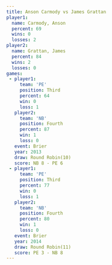 ```yaml
---
title: Anson Carmody vs James Grattan
player1:              
  name: Carmody, Anson
  percent: 69         
  wins: 0             
  losses: 2           
player2:              
  name: Grattan, James
  percent: 84         
  wins: 2             
  losses: 0           
games:
 - player1:         
     team: 'PE'     
     position: Third
     percent: 64    
     win: 0         
     loss: 1        
   player2:          
     team: 'NB'      
     position: Fourth
     percent: 87     
     win: 1          
     loss: 0         
   event: Brier         
   year: 2013           
   draw: Round Robin(10)
   score: NB 8 - PE 6   
 - player1:         
     team: 'PE'     
     position: Third
     percent: 77    
     win: 0         
     loss: 1        
   player2:          
     team: 'NB'      
     position: Fourth
     percent: 80     
     win: 1          
     loss: 0         
   event: Brier         
   year: 2014           
   draw: Round Robin(11)
   score: PE 3 - NB 8   
---
```

